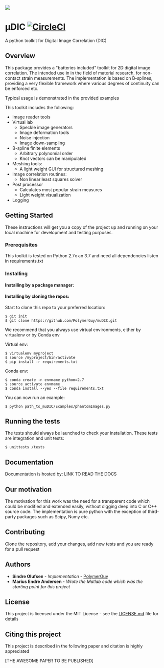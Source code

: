 ![](documentation/logo.png)
# µDIC [![CircleCI](https://circleci.com/gh/PolymerGuy/myDIC/tree/dev.svg?style=shield&circle-token=a243539092cfaffdffd7a59765c8b25827e55ab0)](https://circleci.com/gh/PolymerGuy/myDIC/tree/dev)



A python toolkit for Digital Image Correlation (DIC)
## Overview
This package provides a "batteries included" toolkit for 2D digital image correlation. The intended use in in the field of material research, for non-contact strain measurements.
The implementation is based on B-splines, providing a very flexible framework where various degrees of continuity can be enforced etc.

Typical usage is demonstrated in the provided examples


This toolkit includes the following:
* Image reader tools
* Virtual lab
    * Speckle image generators
    * Image deformation tools
    * Noise injection
    * Image down-sampling
* B-spline finite elements
    * Arbitrary polynomial order
    * Knot vectors can be manipulated
* Meshing tools:
    * A light weight GUI for structured meshing
* Image correlation routines:
    * Non linear least squares solver
* Post processor
    * Calculates most popular strain measures
    * Light weight visualization
* Logging
 
 


## Getting Started

These instructions will get you a copy of the project up and running on your local machine for development and testing purposes.
### Prerequisites
This toolkit is tested on Python 2.7x an 3.7 and need all dependencies listen in requirements.txt

### Installing

#### Installing by a package manager:


#### Installing by cloning the repos:
Start to clone this repo to your preferred location:
```
$ git init
$ git clone https://github.com/PolymerGuy/muDIC.git
```


We recommend that you always use virtual environments, either by virtualenv or by Conda env

Virtual env:
```
$ virtualenv myproject
$ source /myproject/bin/activate
$ pip install -r requirements.txt
```

Conda env:
```
$ conda create -n envname python=2.7
$ source activate envname
$ conda install --yes --file requirements.txt
```

You can now run an example:
```
$ python path_to_muDIC/Examples/phantomImages.py
```

## Running the tests

The tests should always be launched to check your installation.
These tests are integration and unit tests:


```
$ unittests /tests
```

## Documentation
Documentation is hosted by: LINK TO READ THE DOCS


## Our motivation
The motivation for this work was the need for a transparent code which could be modified and extended easily, without digging deep into C or C++ source code. The implementation is pure python with the exception of third-party packages such as Scipy, Numy etc.


## Contributing
Clone the repository, add your changes, add new tests and you are ready for a pull request

## Authors
* **Sindre Olufsen** - *Implementation* - [PolymerGuy](https://github.com/polymerguy)
* **Marius Endre Andersen** - *Wrote the Matlab code which was the starting point for this project*

## License
This project is licensed under the MIT License - see the [LICENSE.md](LICENSE.md) file for details

## Citing this project
This project is described in the following paper and citation is highly appreciated

[THE AWESOME PAPER TO BE PUBLISHED]








